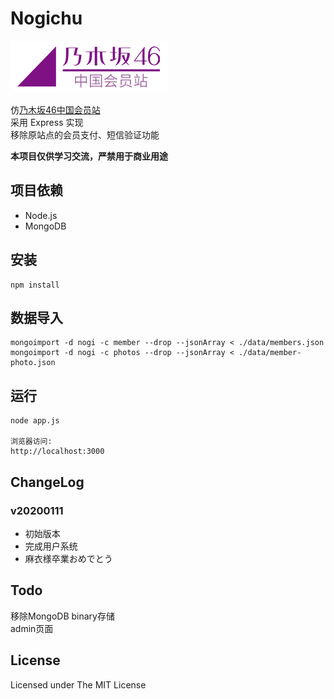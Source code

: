 # Nogichu
![avatar](./public/images/logo.png)  

仿[乃木坂46中国会员站](https://www.nogizaka46-cn.com)  
采用 Express 实现  
移除原站点的会员支付、短信验证功能  

**本项目仅供学习交流，严禁用于商业用途**

## 项目依赖
* Node.js
* MongoDB

## 安装
```shell script
npm install
```

## 数据导入
```shell script
mongoimport -d nogi -c member --drop --jsonArray < ./data/members.json
mongoimport -d nogi -c photos --drop --jsonArray < ./data/member-photo.json
```

## 运行
```shell script
node app.js

浏览器访问:
http://localhost:3000
```

## ChangeLog
### v20200111
* 初始版本
* 完成用户系统
* 麻衣様卒業おめでとう

## Todo
移除MongoDB binary存储  
admin页面

## License
Licensed under The MIT License